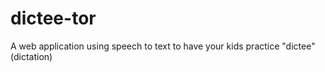 # dictee-tor
A web application using speech to text to have your kids practice "dictee" (dictation)

